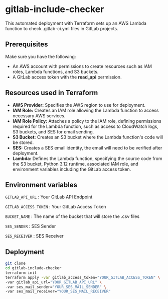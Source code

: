 # gitlab-include-checker

This automated deployment with Terraform sets up an AWS Lambda function to check .gitlab-ci.yml files in GitLab projects.

## Prerequisites

Make sure you have the following:
- An AWS account with permissions to create resources such as IAM roles, Lambda functions, and S3 buckets.
- A GitLab access token with the **read_api** permission.

## Resources used in Terraform

- **AWS Provider:** Specifies the AWS region to use for deployment.
- **IAM Role:** Creates an IAM role allowing the Lambda function to access necessary AWS services.
- **IAM Role Policy:** Attaches a policy to the IAM role, defining permissions required for the Lambda function, such as access to CloudWatch logs, S3 buckets, and SES for email sending.
- **S3 Bucket:** Creates an S3 bucket where the Lambda function's code will be stored.
- **SES:** Creates a SES email identity, the email will need to be verified after deployment.
- **Lambda:** Defines the Lambda function, specifying the source code from the S3 bucket, Python 3.12 runtime, associated IAM role, and environment variables including the GitLab access token.

## Environment variables

`GITLAB_API_URL` : Your GitLab API Endpoint

`GITLAB_ACCESS_TOKEN` : Your GitLab Access Token

`BUCKET_NAME` : The name of the bucket that will store the .csv files

`SES_SENDER` : SES Sender

`SES_RECEIVER` : SES Receiver

## Deployment

```bash
git clone 
cd gitlab-include-checker
terraform init
terraform apply -var gitlab_access_token="YOUR_GITLAB_ACCESS_TOKEN" \
-var gitlab_api_url="YOUR_GITLAB_API_URL" \
-var ses_mail_sender="YOUR_SES_MAIL_SENDER" \
-var ses_mail_receiver="YOUR_SES_MAIL_RECEIVER"
```
